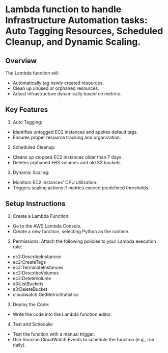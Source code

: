 # Lambda function to handle Infrastructure Automation tasks: Auto Tagging Resources, Scheduled Cleanup, and Dynamic Scaling.


## Overview
The Lambda function will:

- Automatically tag newly created resources.
- Clean up unused or orphaned resources.
- Adjust infrastructure dynamically based on metrics.


## Key Features
1) Auto Tagging:

 - Identifies untagged EC2 instances and applies default tags.
 - Ensures proper resource tracking and organization.

2) Scheduled Cleanup:

 - Cleans up stopped EC2 instances older than 7 days.
 - Deletes orphaned EBS volumes and old S3 buckets.

3) Dynamic Scaling:

 - Monitors EC2 instances' CPU utilization.
 - Triggers scaling actions if metrics exceed predefined thresholds.

 
## Setup Instructions
1. Create a Lambda Function:

  - Go to the AWS Lambda Console.
  - Create a new function, selecting Python as the runtime.

2) Permissions: Attach the following policies to your Lambda execution role:

 - ec2:DescribeInstances
 - ec2:CreateTags
 - ec2:TerminateInstances
 - ec2:DescribeVolumes
 - ec2:DeleteVolume
 - s3:ListBuckets
 - s3:DeleteBucket
 - cloudwatch:GetMetricStatistics

3) Deploy the Code:

- Write the code into the Lambda function editor.

4) Test and Schedule:

 - Test the function with a manual trigger.
 - Use Amazon CloudWatch Events to schedule the function (e.g., run daily).
